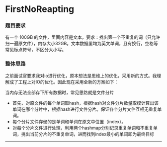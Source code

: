 # FirstNoReapting
### 题目要求

有一个 100GB 的文件，里面内容是文本，要求：找出第一个不重复的词（只允许扫一遍原文件），内存大小32GB。文本数据里均为英文单词，且有换行，空格等常见标点符号，不区分大小写。

### 整体思路

之前面试官要求我对io进行优化，原本想法是思维上的优化，采用新的方式。我理解成了工程上对IO的优化。因此现在采用全新的方案如下：

当内存无法全部存下所有数据时，常见思路就是文件分片

- 首先，对原文件的每个单词取hash，根据hash对文件分片数量取模计算出该单词在哪个分片中，根据hash进行文件分片。保证各个分片文件互相无重复单词。
- 每个分片文件存储的是单词和单词在原文中位置（index）。
- 对每个分片文件进行处理，利用两个hashmap分别记录重复单词和不重复单词，挑出当前分片的不重复单词，进而找到index最小的单词即为最终目标



------

